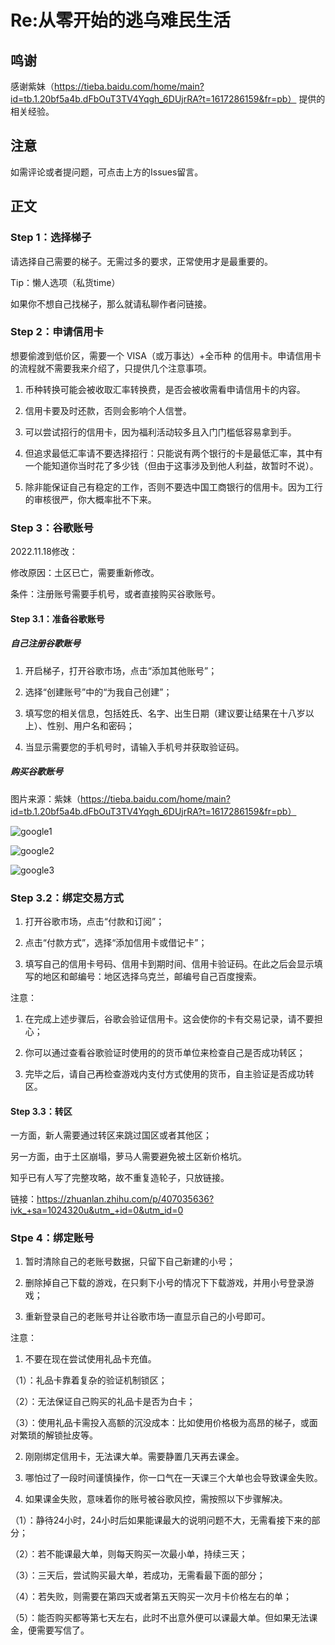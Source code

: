 # Re:从零开始的逃乌难民生活
## 鸣谢
感谢紫妹（https://tieba.baidu.com/home/main?id=tb.1.20bf5a4b.dFbOuT3TV4Yqgh_6DUjrRA?t=1617286159&fr=pb） 提供的相关经验。
## 注意
如需评论或者提问题，可点击上方的Issues留言。
## 正文
### Step 1：选择梯子
请选择自己需要的梯子。无需过多的要求，正常使用才是最重要的。

Tip：懒人选项（私货time）

如果你不想自己找梯子，那么就请私聊作者问链接。
### Step 2：申请信用卡
想要偷渡到低价区，需要一个 VISA（或万事达）+全币种 的信用卡。申请信用卡的流程就不需要我来介绍了，只提供几个注意事项。

1.	币种转换可能会被收取汇率转换费，是否会被收需看申请信用卡的内容。

2.	信用卡要及时还款，否则会影响个人信誉。

3.	可以尝试招行的信用卡，因为福利活动较多且入门门槛低容易拿到手。

4.	但追求最低汇率请不要选择招行：只能说有两个银行的卡是最低汇率，其中有一个能知道你当时花了多少钱（但由于这事涉及到他人利益，故暂时不说）。

5.  除非能保证自己有稳定的工作，否则不要选中国工商银行的信用卡。因为工行的审核很严，你大概率批不下来。
### Step 3：谷歌账号
2022.11.18修改：

修改原因：土区已亡，需要重新修改。

条件：注册账号需要手机号，或者直接购买谷歌账号。
#### Step 3.1：准备谷歌账号
##### 自己注册谷歌账号
1.	开启梯子，打开谷歌市场，点击“添加其他账号”；

2.	选择“创建账号”中的“为我自己创建”；

3.	填写您的相关信息，包括姓氏、名字、出生日期（建议要让结果在十八岁以上）、性别、用户名和密码；

4.	当显示需要您的手机号时，请输入手机号并获取验证码。
##### 购买谷歌账号
图片来源：紫妹（https://tieba.baidu.com/home/main?id=tb.1.20bf5a4b.dFbOuT3TV4Yqgh_6DUjrRA?t=1617286159&fr=pb）

![google1](https://github.com/HsinChang/pkms/blob/main/images/google/google1.jpg)

![google2](https://github.com/HsinChang/pkms/blob/main/images/google/google2.jpg)

![google3](https://github.com/HsinChang/pkms/blob/main/images/google/google3.jpg)
### Step 3.2：绑定交易方式
1.	打开谷歌市场，点击“付款和订阅”；

2.	点击“付款方式”，选择“添加信用卡或借记卡”；

3.	填写自己的信用卡号码、信用卡到期时间、信用卡验证码。在此之后会显示填写的地区和邮编号：地区选择乌克兰，邮编号自己百度搜索。

注意：

1. 在完成上述步骤后，谷歌会验证信用卡。这会使你的卡有交易记录，请不要担心；

2. 你可以通过查看谷歌验证时使用的的货币单位来检查自己是否成功转区；

3. 完毕之后，请自己再检查游戏内支付方式使用的货币，自主验证是否成功转区。
#### Step 3.3：转区
一方面，新人需要通过转区来跳过国区或者其他区；

另一方面，由于土区崩塌，萝马人需要避免被土区新价格坑。

知乎已有人写了完整攻略，故不重复造轮子，只放链接。

链接：https://zhuanlan.zhihu.com/p/407035636?ivk_+sa=1024320u&utm_+id=0&utm_id=0
### Stpe 4：绑定账号
1.	暂时清除自己的老账号数据，只留下自己新建的小号；

2.	删除掉自己下载的游戏，在只剩下小号的情况下下载游戏，并用小号登录游戏；

3.	重新登录自己的老账号并让谷歌市场一直显示自己的小号即可。

注意：

1. 不要在现在尝试使用礼品卡充值。

（1）：礼品卡靠着复杂的验证机制锁区；

（2）：无法保证自己购买的礼品卡是否为白卡；

（3）：使用礼品卡需投入高额的沉没成本：比如使用价格极为高昂的梯子，或面对繁琐的解锁扯皮等。

2. 刚刚绑定信用卡，无法课大单。需要静置几天再去课金。

3. 哪怕过了一段时间谨慎操作，你一口气在一天课三个大单也会导致课金失败。

4. 如果课金失败，意味着你的账号被谷歌风控，需按照以下步骤解决。

（1）：静待24小时，24小时后如果能课最大的说明问题不大，无需看接下来的部分；

（2）：若不能课最大单，则每天购买一次最小单，持续三天；

（3）：三天后，尝试购买最大单，若成功，无需看最下面的部分；

（4）：若失败，则需要在第四天或者第五天购买一次月卡价格左右的单；

（5）：能否购买都等第七天左右，此时不出意外便可以课最大单。但如果无法课金，便需要写信了。

